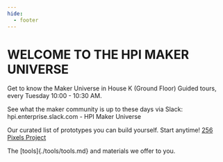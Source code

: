 ```yaml
---
hide:
  - footer
---
```


# WELCOME TO THE HPI MAKER UNIVERSE

Get to know the Maker Universe in House K (Ground Floor) Guided tours, every Tuesday 10:00 - 10:30 AM.

See what the maker community is up to these days via Slack: hpi.enterprise.slack.com - HPI Maker Universe

Our curated list of prototypes you can build yourself. Start anytime!
[256 Pixels Project](./projects/256-pixels-projects.md)

The [tools]{./tools/tools.md} and materials we offer to you.